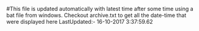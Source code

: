 #This file is updated automatically with latest time after some time using a bat file from windows. Checkout archive.txt to get all the date-time that were displayed here
LastUpdated:- 16-10-2017  3:37:59.62 
